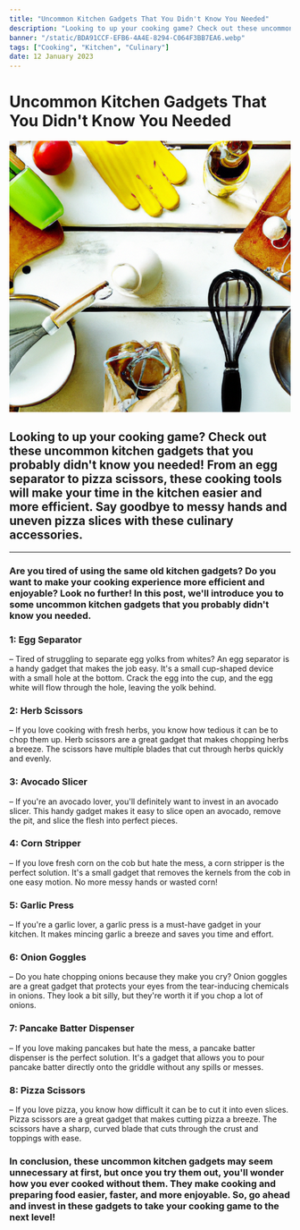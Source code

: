 ```yaml
---
title: "Uncommon Kitchen Gadgets That You Didn't Know You Needed"
description: "Looking to up your cooking game? Check out these uncommon kitchen gadgets that you probably didn't know you needed! From an egg separator to pizza scissors, these cooking tools will make your time in the kitchen easier and more efficient. Say goodbye to messy hands and uneven pizza slices with these culinary accessories."
banner: "/static/BDA91CCF-EFB6-4A4E-8294-C064F3BB7EA6.webp"
tags: ["Cooking", "Kitchen", "Culinary"]
date: 12 January 2023
---
```


# Uncommon Kitchen Gadgets That You Didn't Know You Needed

![home kitchen gadgets](https://github.com/joeynweke/myblog/blob/master/public/static/BDA91CCF-EFB6-4A4E-8294-C064F3BB7EA6.webp?raw=true)

## Looking to up your cooking game? Check out these uncommon kitchen gadgets that you probably didn't know you needed! From an egg separator to pizza scissors, these cooking tools will make your time in the kitchen easier and more efficient. Say goodbye to messy hands and uneven pizza slices with these culinary accessories.

---

### Are you tired of using the same old kitchen gadgets? Do you want to make your cooking experience more efficient and enjoyable? Look no further! In this post, we'll introduce you to some uncommon kitchen gadgets that you probably didn't know you needed.

### 1: Egg Separator
– Tired of struggling to separate egg yolks from whites? An egg separator is a handy gadget that makes the job easy. It's a small cup-shaped device with a small hole at the bottom. Crack the egg into the cup, and the egg white will flow through the hole, leaving the yolk behind.

### 2: Herb Scissors
– If you love cooking with fresh herbs, you know how tedious it can be to chop them up. Herb scissors are a great gadget that makes chopping herbs a breeze. The scissors have multiple blades that cut through herbs quickly and evenly.

### 3: Avocado Slicer 
– If you're an avocado lover, you'll definitely want to invest in an avocado slicer. This handy gadget makes it easy to slice open an avocado, remove the pit, and slice the flesh into perfect pieces.

### 4: Corn Stripper
– If you love fresh corn on the cob but hate the mess, a corn stripper is the perfect solution. It's a small gadget that removes the kernels from the cob in one easy motion. No more messy hands or wasted corn!

### 5: Garlic Press
– If you're a garlic lover, a garlic press is a must-have gadget in your kitchen. It makes mincing garlic a breeze and saves you time and effort.

### 6: Onion Goggles 
– Do you hate chopping onions because they make you cry? Onion goggles are a great gadget that protects your eyes from the tear-inducing chemicals in onions. They look a bit silly, but they're worth it if you chop a lot of onions.

### 7: Pancake Batter Dispenser 
– If you love making pancakes but hate the mess, a pancake batter dispenser is the perfect solution. It's a gadget that allows you to pour pancake batter directly onto the griddle without any spills or messes.

### 8: Pizza Scissors 
– If you love pizza, you know how difficult it can be to cut it into even slices. Pizza scissors are a great gadget that makes cutting pizza a breeze. The scissors have a sharp, curved blade that cuts through the crust and toppings with ease.
 

### In conclusion, these uncommon kitchen gadgets may seem unnecessary at first, but once you try them out, you'll wonder how you ever cooked without them. They make cooking and preparing food easier, faster, and more enjoyable. So, go ahead and invest in these gadgets to take your cooking game to the next level!
